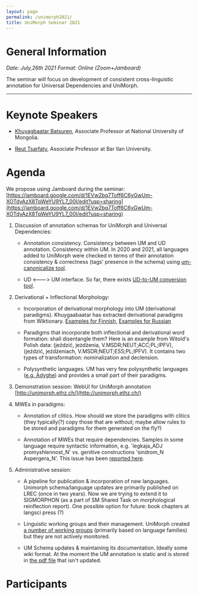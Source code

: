 ```yaml
---
layout: page
permalink: /unimorph2021/
title: UniMorph Seminar 2021
---
```


# General Information

*Date: July,26th 2021  Format: Online (Zoom+Jamboard)*

The seminar will focus on development of consistent cross-linguistic annotation for Universal Dependencies and UniMorph. 

---




# Keynote Speakers

- [Khuyagbaatar Batsuren](https://scholar.google.it/citations?user=JsMdM8oAAAAJ&hl=en), Associate Professor at National University of Mongolia.

- [Reut Tsarfaty](https://www.openu.ac.il/en/personalsites/ReutTsarfaty.aspx), Associate Professor at Bar Ilan University.

# Agenda

We propose using Jamboard during the seminar: [https://jamboard.google.com/d/1EVw2bq7Toff6C6yGwUm-XOTdyAzX8TpWeYU9YL7_00I/edit?usp=sharing](https://jamboard.google.com/d/1EVw2bq7Toff6C6yGwUm-XOTdyAzX8TpWeYU9YL7_00I/edit?usp=sharing)

1. Discussion of annotation schemas for UniMorph and Universal Dependencies:

    - Annotation consistency. Consistency between UM and UD annotation. Consistency within UM. In 2020 and 2021, all languages added to UniMorph were checked in terms of their annotation consistency & correctness (tags' presence in the schema) using [um-canonicalize tool](https://github.com/unimorph/um-canonicalize). 
  
    - UD <---> UM interface. So far, there exists [UD-to-UM conversion tool](https://github.com/unimorph/ud-compatibility).


2. Derivational + Inflectional Morphology:
  
    - Incorporation of derivational morphology into UM (derivational paradigms). Khuygaabaatar has extracted derivational paradigms from Wiktionary. [Examples for Finnish](https://drive.google.com/drive/folders/1zRE3GrtkZ6NDTwB8lB2tAxIdbLrnH8Jf), [Examples for Russian](https://drive.google.com/drive/folders/1ZmRyLzwOARy4eI5yvlP89t-pkKmwei-A)

    - Paradigms that incorporate both inflectional and derivational word formation: shall disentangle them? Here is an example from Witold's Polish data: (jeździć, jeżdżenia, V.MSDR;NEUT;ACC;PL;IPFV),(jeździć, jeżdżeniach, V.MSDR;NEUT;ESS;PL;IPFV). It contains two types of transformation: nominalization and declension. 
 
    - Polysynthetic languages. UM has very few polysynthetic languages ([e.g. Adyghe](https://github.com/unimorph/ady)) and provides a small part of their paradigms.

3. Demonstration session:  WebUI for UniMorph annotation [http://unimorph.ethz.ch/](http://unimorph.ethz.ch/)

4. MWEs in paradigms:

    - Annotation of clitics. How should we store the paradigms with clitics (they typically(?) copy those that are without; maybe allow rules to be stored and paradigms for them generated on the fly?)

    - Annotation of MWEs that require dependencies. Samples in some language require syntactic information, e.g. `legkaja_ADJ promyshlennost_N'  vs. genitive constructions 'sindrom_N Aspergera_N'. This issue has been [reported here](https://aclanthology.org/K19-1014/).  

5. Administrative session:

    - A pipeline for publication & incorporation of new languages. Unimorph schema/language updates are primarily published on LREC (once in two years). Now we are trying to extend it to SIGMORPHON (as a part of SM Shared Task on morphological reinflection report). One possible option for future: book chapters at langsci press (?) 

    - Linguistic working groups and their management. UniMorph created [a number of working groups](https://docs.google.com/spreadsheets/d/1OA3m_kTnhYMZK762x1SiWy7wMSijxtTfAyDXB9V3wGY/edit#gid=977915123) (primarily based on language families) but they are not actively monitored.

    - UM Schema updates & maintaining its documentation. Ideally some wiki format. At the moment the UM annotation is static and is stored in [the pdf file](https://unimorph.github.io/doc/unimorph-schema.pdf) that isn't updated.

# Participants


